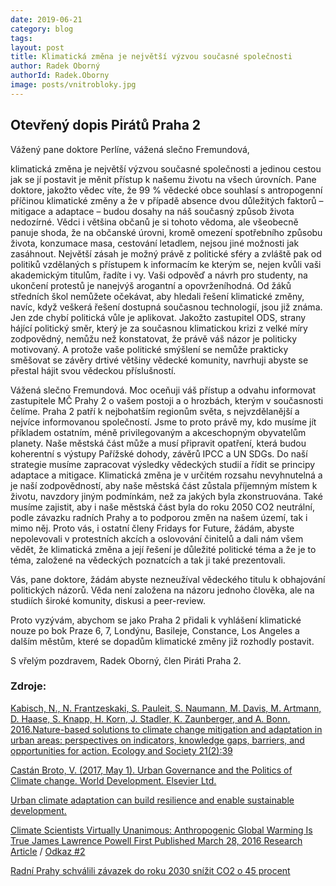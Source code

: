 ```yaml
---
date: 2019-06-21
category: blog
tags:
layout: post
title: Klimatická změna je největší výzvou současné společnosti
author: Radek Oborný
authorId: Radek.Oborny
image: posts/vnitrobloky.jpg
---
```

<h2>Otevřený dopis Pirátů Praha 2</h2>

Vážený pane doktore Perlíne, vážená slečno Fremundová,
 
klimatická změna je největší výzvou současné společnosti a jedinou cestou jak se jí postavit je měnit přístup k našemu životu na všech úrovních. Pane doktore, jakožto vědec víte, že 99 % vědecké obce souhlasí s antropogenní příčinou klimatické změny a že v případě absence dvou důležitých faktorů – mitigace a adaptace – budou dosahy na náš současný způsob života nedozírné.  Vědci i většina občanů je si tohoto vědoma, ale všeobecně panuje shoda, že na občanské úrovni, kromě omezení spotřebního způsobu života, konzumace masa, cestování letadlem, nejsou jiné možnosti jak zasáhnout. Největší zásah je možný právě z politické sféry a zvláště pak od politiků vzdělaných s přístupem k informacím ke kterým se, nejen kvůli vaši akademickým titulům, řadíte i vy.
Vaši odpověď a návrh pro studenty, na ukončení protestů je nanejvýš arogantní a opovrženíhodná.  Od žáků středních škol nemůžete očekávat,  aby hledali řešení klimatické změny, navíc, když veškerá řešení dostupná současnou technologií, jsou již známa.  Jen zde chybí politická vůle je aplikovat. Jakožto zastupitel ODS, strany hájící politický směr, který je za současnou klimatickou krizi z velké míry zodpovědný, nemůžu než konstatovat, že právě váš názor je politicky motivovaný. A protože vaše politické smýšlení se nemůže prakticky směšovat se závěry drtivé většiny vědecké komunity, navrhuji abyste se přestal hájit svou vědeckou příslušností.
 
Vážená slečno Fremundová. Moc oceňuji váš přístup a odvahu informovat zastupitele MČ Prahy 2 o vašem postoji a o hrozbách, kterým v současnosti čelíme. Praha 2 patří k nejbohatším regionům světa, s nejvzdělanější a nejvíce informovanou společností. Jsme to proto právě my, kdo musíme jít příkladem ostatním, méně privilegovaným a akceschopným obyvatelům planety. Naše městská část může a musí připravit opatření, která budou koherentní s výstupy Pařížské dohody, závěrů IPCC a UN SDGs. Do naší strategie musíme zapracovat výsledky vědeckých studií a řídit se principy adaptace a mitigace. Klimatická změna je v určitém rozsahu nevyhnutelná a je naší zodpovědností, aby naše městská část zůstala příjemným místem k životu, navzdory jiným podmínkám, než za jakých byla zkonstruována. Také musíme zajistit, aby i naše městská část byla do roku 2050 CO2 neutrální, podle závazku radních Prahy  a to podporou změn na našem území, tak i mimo něj.  Proto vás, i ostatní členy Fridays for Future, žádám, abyste nepolevovali v protestních akcích a oslovování činitelů a dali nám všem vědět, že klimatická změna a její řešení je důležité politické téma a že je to téma, založené na vědeckých poznatcích a tak ji také prezentovali.

Vás, pane doktore, žádám abyste nezneužíval vědeckého titulu k obhajování politických názorů. Věda není založena na názoru jednoho člověka, ale na studiích široké komunity, diskusi a peer-review.  

Proto vyzývám, abychom se jako Praha 2 přidali k vyhlášení klimatické nouze po bok Praze 6, 7,  Londýnu, Basileje, Constance, Los Angeles a dalším městům, které se dopadům klimatické změny již rozhodly postavit. 
 
 
S vřelým pozdravem,
Radek Oborný, člen Piráti Praha 2.
 
<h3>Zdroje:</h3>

[Kabisch, N., N. Frantzeskaki, S. Pauleit, S. Naumann, M. Davis, M. Artmann, D. Haase, S. Knapp, H. Korn, J. Stadler, K. Zaunberger, and A. Bonn. 2016.Nature-based solutions to climate change mitigation and adaptation in urban areas: perspectives on indicators, knowledge gaps, barriers, and opportunities for action. Ecology and Society 21(2):39](https://mediatum.ub.tum.de/doc/1388081/file.pdf)
 
[Castán Broto, V. (2017, May 1). Urban Governance and the Politics of Climate change. World Development. Elsevier Ltd.](https://doi.org/10.1016/j.worlddev.2016.12.031https://www.sciencedirect.com/science/article/abs/pii/S0305750X16305770)
 
[Urban climate adaptation can build resilience and enable sustainable development.](https://www.ipcc.ch/site/assets/uploads/2018/02/WGIIAR5-Chap8_FINAL.pdf)
 
[Climate Scientists Virtually Unanimous: Anthropogenic Global Warming Is True James Lawrence Powell First Published March 28, 2016 Research Article](https://doi.org/10.1177/0270467616634958) / [Odkaz #2](https://journals.sagepub.com/doi/abs/10.1177/0270467616634958)
 
[Radní Prahy schválili závazek do roku 2030 snížit CO2 o 45 procent](https://www.novinky.cz/auto/508013-radni-prahy-schvalili-zavazek-do-roku-2030-snizit-co2-o-45-procent.html)
